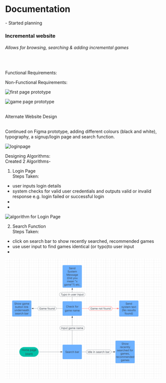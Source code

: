 <!-- starting on incremental game search website -->
<!-- changed idea from chatbot (no chatbot code so unable to produce) -->
<!-- planning start - -->
<!-- search function -->
<!-- redirect function -->
<!-- add game function -->

<h1>Documentation<br></h1>
<p>- Started planning<br></p>
<h3>Incremental website<br></h3>
<h6>Allows for browsing, searching & adding incremental games</h6><br>

Functional Requirements: <br>


Non-Functional Requirements: <br>


![first page prototype](projects\Images\firstpage.jpg)

![game page prototype](projects\Images\secondpage.jpg)

<br>Alternate Website Design<br>

<br>Continued on Figma prototype, adding different colours (black and white), typography, a signup/login page and search function. <br>

![loginpage](projects\Images\loginpage.jpg)

 Designing Algorithms:<br>
 Created 2 Algorithms-
<br>
1. Login Page<br>
Steps Taken:
- user inputs login details
- system checks for valid user credentials and outputs valid or invalid response e.g. login failed or successful login
-
-

![algorithm for Login Page](projects\Images\loginalgorithm.jpg)<br>

2. Search Function<br>
Steps Taken:<br>
- click on search bar to show recently searched, recommended games
- use user input to find games identical (or typo)to user input 
-
![algorithm for Search Function](Images\searchalgorithm.jpg)<br>


